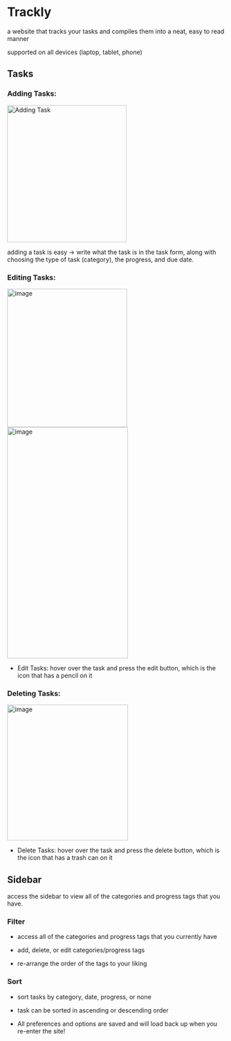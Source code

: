 # Trackly

a website that tracks your tasks and compiles them into a neat, easy to read manner

supported on all devices (laptop, tablet, phone)

## Tasks

### Adding Tasks:
<img width="276" height="316" alt="Adding Task" src="https://github.com/user-attachments/assets/012c504c-17a3-4abc-8ebe-124ddb59b11b" />

adding a task is easy -> write what the task is in the task form, along with choosing the type of task (category), the progress,
and due date.

### Editing Tasks:

<img width="277" height="319" alt="image" src="https://github.com/user-attachments/assets/646f6cac-0516-4918-85df-31989234b63f" />
<img width="279" height="533" alt="image" src="https://github.com/user-attachments/assets/4a1db217-4ce9-4697-a9a5-216c71f84135" />

- Edit Tasks: hover over the task and press the edit button, which is the icon that has a pencil on it

### Deleting Tasks:

<img width="279" height="313" alt="image" src="https://github.com/user-attachments/assets/de0face8-c5c2-4074-ae75-d3ed3b2b1727" />

- Delete Tasks: hover over the task and press the delete button, which is the icon that has a trash can on it

## Sidebar

access the sidebar to view all of the categories and progress tags that you have.

### Filter

- access all of the categories and progress tags that you currently have

- add, delete, or edit categories/progress tags

- re-arrange the order of the tags to your liking

### Sort

- sort tasks by category, date, progress, or none

- task can be sorted in ascending or descending order

- All preferences and options are saved and will load back up when you re-enter the site!

